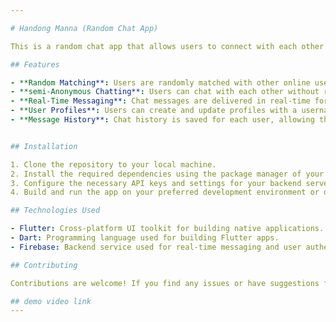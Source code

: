```yaml
---

# Handong Manna (Random Chat App)

This is a random chat app that allows users to connect with each other and have anonymous conversations.

## Features

- **Random Matching**: Users are randomly matched with other online users for one-on-one chat sessions.
- **semi-Anonymous Chatting**: Users can chat with each other without revealing their real identities.
- **Real-Time Messaging**: Chat messages are delivered in real-time for a seamless chatting experience.
- **User Profiles**: Users can create and update profiles with a username and optional profile picture.
- **Message History**: Chat history is saved for each user, allowing them to view their previous conversations.


## Installation

1. Clone the repository to your local machine.
2. Install the required dependencies using the package manager of your choice.
3. Configure the necessary API keys and settings for your backend server.
4. Build and run the app on your preferred development environment or device.

## Technologies Used

- Flutter: Cross-platform UI toolkit for building native applications.
- Dart: Programming language used for building Flutter apps.
- Firebase: Backend service used for real-time messaging and user authentication.

## Contributing

Contributions are welcome! If you find any issues or have suggestions for improvements, please open an issue or submit a pull request.

## demo video link
---
```

